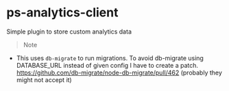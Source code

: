 # ps-analytics-client
Simple plugin to store custom analytics data



> Note

- This uses ```db-migrate``` to run migrations. To avoid db-migrate using DATABASE_URL instead of given config I have to create a patch. https://github.com/db-migrate/node-db-migrate/pull/462  (probably they might not accept it)
